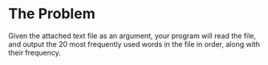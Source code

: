 # The Problem

Given the attached text file as an argument, your program will read the file, and output the 20 most frequently used words in the file in order, along with their frequency.
